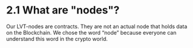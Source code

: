 # 2.1 What are "nodes"?

Our LVT-nodes are contracts. They are not an actual node that holds data on the Blockchain. We chose the word “node” because everyone can understand this word in the crypto world.
